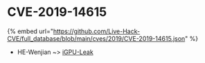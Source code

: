 # CVE-2019-14615
{% embed url="https://github.com/Live-Hack-CVE/full_database/blob/main/cves/2019/CVE-2019-14615.json" %}

* HE-Wenjian ~> [iGPU-Leak](https://www.alice-snow.ru/2019/database/cve-2019-14615/igpu-leak-he-wenjian)